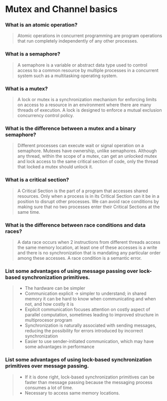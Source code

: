 # Mutex and Channel basics

### What is an atomic operation?
> Atomic operations in concurrent programming are program operations that run completely independently of any other processes.

### What is a semaphore?
> A semaphore is a variable or abstract data type used to control access to a common resource by multiple processes in a concurrent system such as a multitasking operating system.

### What is a mutex?
> A lock or mutex is a synchronization mechanism for enforcing limits on access to a resource in an environment where there are many threads of execution. A lock is designed to enforce a mutual exclusion concurrency control policy.

### What is the difference between a mutex and a binary semaphore?
> Different processes can execute wait or signal operation on a semaphore. Mutexes have ownership, unlike semaphores. Although any thread, within the scope of a mutex, can get an unlocked mutex and lock access to the same critical section of code, only the thread that locked a mutex should unlock it.

### What is a critical section?
> A Critical Section is the part of a program that accesses shared resources. Only when a process is in its Critical Section can it be in a position to disrupt other processes. We can avoid race conditions by making sure that no two processes enter their Critical Sections at the same time.

### What is the difference between race conditions and data races?
 > A data race occurs when 2 instructions from different threads access the same memory location, at least one of these accesses is a write and there is no synchronization that is mandating any particular order among these accesses. A race condition is a semantic error.

### List some advantages of using message passing over lock-based synchronization primitives.
> - The hardware can be simpler
> - Communication explicit -> simpler to understand; in shared memory it can be hard to know when communicating and when not, and how costly it is
> - Explicit communication focuses attention on costly aspect of parallel computation, sometimes leading to improved structure in multiprocesor program
> - Synchronization is naturally associated with sending messages, reducing the possibility for errors introduced by incorrect synchronization
> - Easier to use sender-initiated communication, which may have some advantages in performance

### List some advantages of using lock-based synchronization primitives over message passing.
> - If it is done right, lock-based synchronization primitives can be faster than message passing because the messaging process consumes a lot of time.
> - Necessary to access same memory locations.
